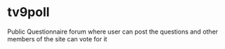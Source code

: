 # tv9poll
Public Questionnaire forum where user can post the questions and other members of the site can vote for it
